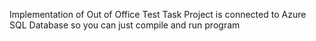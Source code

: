 Implementation of Out of Office Test Task
Project is connected to Azure SQL Database so you can just compile and run program
